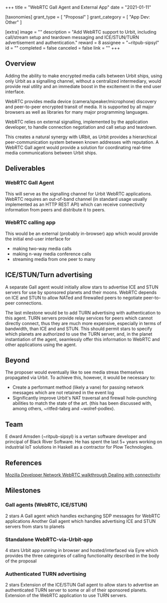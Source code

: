 +++
title = "WebRTC Gall Agent and External App"
date = "2021-01-11"

[taxonomies]
grant_type = [ "Proposal" ]
grant_category = [ "App Dev: Other" ]

[extra]
image = ""
description = "Add WebRTC support to Urbit, including call/stream setup and teardown messaging and ICE/STUN/TURN advertisement and authentication."
reward = 8
assignee = "~ritpub-sipsyl"
id = ""
completed = false
canceled = false
link = ""
+++

## Overview

Adding the ability to make encrypted media calls between Urbit ships, using only Urbit as a signalling channel, without a centralized intermediary, would provide real utility and an immediate boost in the excitement in the end user interface.

WebRTC provides media device (camera/speaker/microphone) discovery and peer-to-peer encrypted transit of media. It is supported by all major browsers as well as libraries for many major programming languages.

WebRTC relies on external signalling, implemented by the application developer, to handle connection negotiation and call setup and teardown.

This creates a natural synergy with URbit, as Urbit provides a hierarchical peer-communication system between known addresses with reputation. A WebRTC Gall agent would provide a solution for coordinating real-time media communications between Urbit ships.

## Deliverables

### WebRTC Gall Agent

This will serve as the signalling channel for Urbit WebRTC applications. WebRTC requires an out-of-band channel (in standard usage usually implemented as an HTTP REST API) which can receive connectivity information from peers and distribute it to peers.

### WebRTC calling app

This would be an external (probably in-browser) app which would provide the initial end-user interface for

- making two-way media calls
- making n-way media conference calls
- streaming media from one peer to many

## ICE/STUN/Turn advertising

A separate Gall agent would initially allow stars to advertise ICE and STUN servers for use by sponsored planets and their moons. WebRTC depends on ICE and STUN to allow NATed and firewalled peers to negotiate peer-to-peer connections.

The last milestone would be to add TURN advertising with authentication to this agent. TURN servers provide relay services for peers which cannot directly connect, thus they are much more expensive, especially in terms of bandwidth, than ICE and and STUN. This should permit stars to specify which planets are authorized to use the TURN server, and, in the planet instantiation of the agent, seamlessly offer this information to WebRTC and other applications using the agent.

## Beyond

The proposer would eventually like to see media streas themselves propagated via Urbit. To achieve this, however, it would be necessary to:

- Create a performant method (likely a vane) for passing network messages which are not retained in the event log
- Significantly improve Urbit's NAT traversal and firewall hole-punching abilities to match the state of the art. (this has been discussed with, among others, ~ritfed-tabrg and ~wolref-podlex).

## Team

E
dward Amsden (~ritpub-sipsyl) is a vertan software developer and principal of Black River Software. He has spent the last 5+ years working on industrial IoT solutions in Haskell as a contractor for Plow Technologies.

## References

[Mozilla Developer Network WebRTC walkthrough Dealing with connectivity](https://developer.mozilla.org/en-US/docs/Web/API/WebRTC_API/Signaling_and_video_calling)

## Milestones

### Gall agents (WebRTC, ICE/STUN)

2 stars
A Gall agent which handles exchanging SDP messages for WebRTC applications Another Gall agent which handles advertising ICE and STUN servers from stars to planets

### Standalone WebRTC-via-Urbit-app

4 stars
Urbit app running in browser and hosted/interfaced via Eyre which provides the three categories of calling functionality described in the body of the proposal

### Authenticated TURN advertising

2 stars
Extension of the ICE/STUN Gall agent to allow stars to advertise an authenticated TURN server to some or all of their sponsored planets. Extension of the WebRTC application to use TURN servers.
